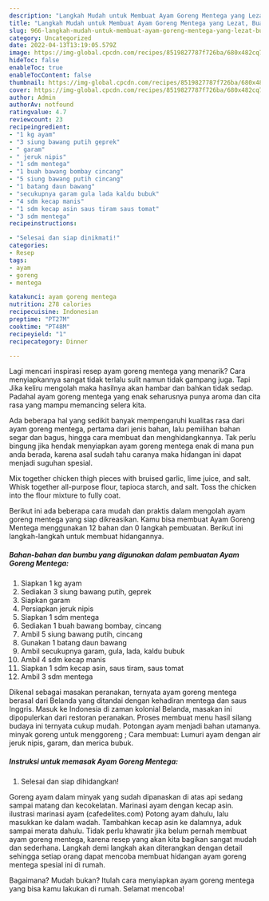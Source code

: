 ```yaml
---
description: "Langkah Mudah untuk Membuat Ayam Goreng Mentega yang Lezat, Buat Buka Puasa Menggugah Selera"
title: "Langkah Mudah untuk Membuat Ayam Goreng Mentega yang Lezat, Buat Buka Puasa Menggugah Selera"
slug: 966-langkah-mudah-untuk-membuat-ayam-goreng-mentega-yang-lezat-buat-buka-puasa-menggugah-selera
category: Uncategorized
date: 2022-04-13T13:19:05.579Z
image: https://img-global.cpcdn.com/recipes/8519827787f726ba/680x482cq70/ayam-goreng-mentega-foto-resep-utama.jpg
hideToc: false
enableToc: true
enableTocContent: false
thumbnail: https://img-global.cpcdn.com/recipes/8519827787f726ba/680x482cq70/ayam-goreng-mentega-foto-resep-utama.jpg
cover: https://img-global.cpcdn.com/recipes/8519827787f726ba/680x482cq70/ayam-goreng-mentega-foto-resep-utama.jpg
author: Admin
authorAv: notfound
ratingvalue: 4.7
reviewcount: 23
recipeingredient:
- "1 kg ayam"
- "3 siung bawang putih geprek"
- " garam"
- " jeruk nipis"
- "1 sdm mentega"
- "1 buah bawang bombay cincang"
- "5 siung bawang putih cincang"
- "1 batang daun bawang"
- "secukupnya garam gula lada kaldu bubuk"
- "4 sdm kecap manis"
- "1 sdm kecap asin saus tiram saus tomat"
- "3 sdm mentega"
recipeinstructions:

- "Selesai dan siap dinikmati!"
categories:
- Resep
tags:
- ayam
- goreng
- mentega

katakunci: ayam goreng mentega 
nutrition: 278 calories
recipecuisine: Indonesian
preptime: "PT27M"
cooktime: "PT48M"
recipeyield: "1"
recipecategory: Dinner

---
```



Lagi mencari inspirasi resep ayam goreng mentega yang menarik? Cara menyiapkannya sangat tidak terlalu sulit namun tidak gampang juga. Tapi Jika keliru mengolah maka hasilnya akan hambar dan bahkan tidak sedap. Padahal ayam goreng mentega yang enak seharusnya punya aroma dan cita rasa yang mampu memancing selera kita.


Ada beberapa hal yang sedikit banyak mempengaruhi kualitas rasa dari ayam goreng mentega, pertama dari jenis bahan, lalu pemilihan bahan segar dan bagus, hingga cara membuat dan menghidangkannya. Tak perlu bingung jika hendak menyiapkan ayam goreng mentega enak di mana pun anda berada, karena asal sudah tahu caranya maka hidangan ini dapat menjadi suguhan spesial.

Mix together chicken thigh pieces with bruised garlic, lime juice, and salt. Whisk together all-purpose flour, tapioca starch, and salt. Toss the chicken into the flour mixture to fully coat.


Berikut ini ada beberapa cara mudah dan praktis dalam mengolah ayam goreng mentega yang siap dikreasikan. Kamu bisa membuat Ayam Goreng Mentega menggunakan 12 bahan dan 0 langkah pembuatan. Berikut ini langkah-langkah untuk membuat hidangannya.

<!--inarticleads1-->

##### Bahan-bahan dan bumbu yang digunakan dalam pembuatan Ayam Goreng Mentega:

1. Siapkan 1 kg ayam
1. Sediakan 3 siung bawang putih, geprek
1. Siapkan  garam
1. Persiapkan  jeruk nipis
1. Siapkan 1 sdm mentega
1. Sediakan 1 buah bawang bombay, cincang
1. Ambil 5 siung bawang putih, cincang
1. Gunakan 1 batang daun bawang
1. Ambil secukupnya garam, gula, lada, kaldu bubuk
1. Ambil 4 sdm kecap manis
1. Siapkan 1 sdm kecap asin, saus tiram, saus tomat
1. Ambil 3 sdm mentega


Dikenal sebagai masakan peranakan, ternyata ayam goreng mentega berasal dari Belanda yang ditandai dengan kehadiran mentega dan saus Inggris. Masuk ke Indonesia di zaman kolonial Belanda, masakan ini dipopulerkan dari restoran peranakan. Proses membuat menu hasil silang budaya ini ternyata cukup mudah. Potongan ayam menjadi bahan utamanya. minyak goreng untuk menggoreng ; Cara membuat: Lumuri ayam dengan air jeruk nipis, garam, dan merica bubuk. 

<!--inarticleads2-->

##### Instruksi untuk memasak Ayam Goreng Mentega:


1. Selesai dan siap dihidangkan!

Goreng ayam dalam minyak yang sudah dipanaskan di atas api sedang sampai matang dan kecokelatan. Marinasi ayam dengan kecap asin. ilustrasi marinasi ayam (cafedelites.com) Potong ayam dahulu, lalu masukkan ke dalam wadah. Tambahkan kecap asin ke dalamnya, aduk sampai merata dahulu. Tidak perlu khawatir jika belum pernah membuat ayam goreng mentega, karena resep yang akan kita bagikan sangat mudah dan sederhana. Langkah demi langkah akan diterangkan dengan detail sehingga setiap orang dapat mencoba membuat hidangan ayam goreng mentega spesial ini di rumah. 

Bagaimana? Mudah bukan? Itulah cara menyiapkan ayam goreng mentega yang bisa kamu lakukan di rumah. Selamat mencoba!
